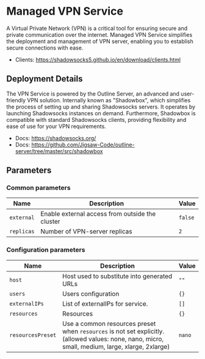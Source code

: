 # Managed VPN Service

A Virtual Private Network (VPN) is a critical tool for ensuring secure and private communication over the internet. Managed VPN Service simplifies the deployment and management of VPN server, enabling you to establish secure connections with ease.

- Clients: https://shadowsocks5.github.io/en/download/clients.html

## Deployment Details

The VPN Service is powered by the Outline Server, an advanced and user-friendly VPN solution. Internally known as "Shadowbox", which simplifies the process of setting up and sharing Shadowsocks servers. It operates by launching Shadowsocks instances on demand. Furthermore, Shadowbox is compatible with standard Shadowsocks clients, providing flexibility and ease of use for your VPN requirements.

- Docs: https://shadowsocks.org/
- Docs: https://github.com/Jigsaw-Code/outline-server/tree/master/src/shadowbox

## Parameters

### Common parameters

| Name       | Description                                     | Value   |
| ---------- | ----------------------------------------------- | ------- |
| `external` | Enable external access from outside the cluster | `false` |
| `replicas` | Number of VPN-server replicas                   | `2`     |

### Configuration parameters

| Name              | Description                                                                                                                                      | Value  |
| ----------------- | ------------------------------------------------------------------------------------------------------------------------------------------------ | ------ |
| `host`            | Host used to substitute into generated URLs                                                                                                      | `""`   |
| `users`           | Users configuration                                                                                                                              | `{}`   |
| `externalIPs`     | List of externalIPs for service.                                                                                                                 | `[]`   |
| `resources`       | Resources                                                                                                                                        | `{}`   |
| `resourcesPreset` | Use a common resources preset when `resources` is not set explicitly. (allowed values: none, nano, micro, small, medium, large, xlarge, 2xlarge) | `nano` |
